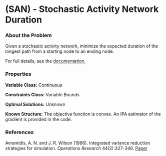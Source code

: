 # (SAN) - Stochastic Activity Network Duration

### About the Problem

Given a stochastic activity network, minimize the expected duration of the longest path from a starting node to an ending node.

For full details, see the [documentation.](https://github.com/simopt-admin/simopt/tree/master/Problems/SAN/SAN_Duration.pdf)

### Properties

**Variable Class:** Continuous

**Constraints Class:** Variable Bounds

**Optimal Solutions:** Unknown

**Known Structure:** The objective function is convex. An IPA estimator of the gradient is provided in the code.

### References
Avramidis, A. N. and J. R. Wilson (1996). Integrated variance reduction strategies for simulation. *Operations Research* 44(2):327-346.
[Paper](https://pubsonline.informs.org/doi/10.1287/opre.44.2.327)


